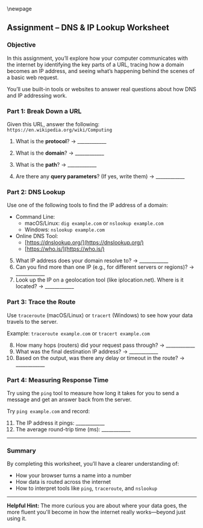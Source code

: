 \newpage

## Assignment – DNS & IP Lookup Worksheet

### Objective

In this assignment, you’ll explore how your computer communicates with the
internet by identifying the key parts of a URL, tracing how a domain becomes an
IP address, and seeing what’s happening behind the scenes of a basic web
request.

You’ll use built-in tools or websites to answer real questions about how DNS
and IP addressing work.

### Part 1: Break Down a URL

Given this URL, answer the following:
`https://en.wikipedia.org/wiki/Computing`

1. What is the **protocol**?
   → \_\_\_\_\_\_\_\_\_\_\_\_

2. What is the **domain**?
   → \_\_\_\_\_\_\_\_\_\_\_\_

3. What is the **path**?
   → \_\_\_\_\_\_\_\_\_\_\_\_

4. Are there any **query parameters**? (If yes, write them)
   → \_\_\_\_\_\_\_\_\_\_\_\_

### Part 2: DNS Lookup

Use one of the following tools to find the IP address of a domain:

* Command Line:
  * macOS/Linux: `dig example.com` or `nslookup example.com`
  * Windows: `nslookup example.com`
* Online DNS Tool:
  * [https://dnslookup.org/](https://dnslookup.org/)
  * [https://who.is/](https://who.is/)

5. What IP address does your domain resolve to?
   → \_\_\_\_\_\_\_\_\_\_\_\_
6. Can you find more than one IP (e.g., for different servers or regions)?
   → \_\_\_\_\_\_\_\_\_\_\_\_
7. Look up the IP on a geolocation tool (like iplocation.net). Where is it located?
   → \_\_\_\_\_\_\_\_\_\_\_\_

### Part 3: Trace the Route

Use `traceroute` (macOS/Linux) or `tracert` (Windows) to see how your data
travels to the server.

Example:
`traceroute example.com`
or
`tracert example.com`

8. How many hops (routers) did your request pass through?
   → \_\_\_\_\_\_\_\_\_\_\_\_
9. What was the final destination IP address?
   → \_\_\_\_\_\_\_\_\_\_\_\_
10. Based on the output, was there any delay or timeout in the route?
    → \_\_\_\_\_\_\_\_\_\_\_\_

### Part 4: Measuring Response Time

Try using the `ping` tool to measure how long it takes for you to send a message and get an answer back from the server.

Try `ping example.com` and record:

11. The IP address it pings: \_\_\_\_\_\_\_\_\_\_\_\_
12. The average round-trip time (ms): \_\_\_\_\_\_\_\_\_\_\_\_

---

### Summary

By completing this worksheet, you’ll have a clearer understanding of:

* How your browser turns a name into a number
* How data is routed across the internet
* How to interpret tools like `ping`, `traceroute`, and `nslookup`

---

**Helpful Hint:**
The more curious you are about where your data goes, the more fluent you'll
become in how the internet really works—beyond just using it.

